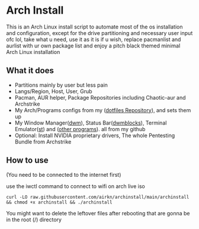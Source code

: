 # Arch Install
This is an Arch Linux install script to automate most of the os installation and configuration, except for the drive partitioning and necessary user input ofc lol, take what u need, use it as it is if u wish, replace pacmanlist and aurlist with ur own package list and enjoy a pitch black themed minimal Arch Linux installation

## What it does
- Partitions mainly by user but less pain
- Langs/Region, Host, User, Grub
- Pacman, AUR helper, Package Repositories including Chaotic-aur and Archstrike
- My Arch/Programs configs from my ([dotfiles Repository](https://github.com/airkn/dotfiles)), and sets them up
- My Window Manager([dwm](https://github.com/airkn/dwm)), Status Bar([dwmblocks](https://github.com/airkn/dwmblocks)), Terminal Emulator([st](https://github.com/airkn/st)) and ([other programs](https://github.com/airkn/othersrc)). all from my github
- Optional: Install NVIDIA proprietary drivers, The whole Pentesting Bundle from Archstrike

## How to use
(You need to be connected to the internet first)

use the iwctl command to connect to wifi on arch live iso
```
curl -LO raw.githubusercontent.com/airkn/archinstall/main/archinstall && chmod +x archinstall && ./archinstall
```
You might want to delete the leftover files after rebooting that are gonna be in the root (/) directory
